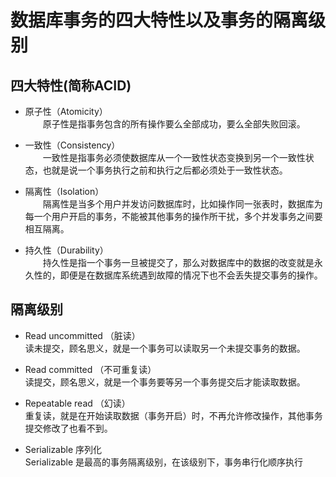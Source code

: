 # 数据库事务的四大特性以及事务的隔离级别

## 四大特性(简称ACID)  
* 原子性（Atomicity）  
　　原子性是指事务包含的所有操作要么全部成功，要么全部失败回滚。

* 一致性（Consistency）  
　　一致性是指事务必须使数据库从一个一致性状态变换到另一个一致性状态，也就是说一个事务执行之前和执行之后都必须处于一致性状态。
  
* 隔离性（Isolation）  
　　隔离性是当多个用户并发访问数据库时，比如操作同一张表时，数据库为每一个用户开启的事务，不能被其他事务的操作所干扰，多个并发事务之间要相互隔离。

* 持久性（Durability）  
　　持久性是指一个事务一旦被提交了，那么对数据库中的数据的改变就是永久性的，即便是在数据库系统遇到故障的情况下也不会丢失提交事务的操作。
  
## 隔离级别  
* Read uncommitted  （脏读）  
读未提交，顾名思义，就是一个事务可以读取另一个未提交事务的数据。

* Read committed  （不可重复读）  
读提交，顾名思义，就是一个事务要等另一个事务提交后才能读取数据。  

* Repeatable read  （幻读）  
重复读，就是在开始读取数据（事务开启）时，不再允许修改操作，其他事务提交修改了也看不到。  

* Serializable 序列化  
Serializable 是最高的事务隔离级别，在该级别下，事务串行化顺序执行  

